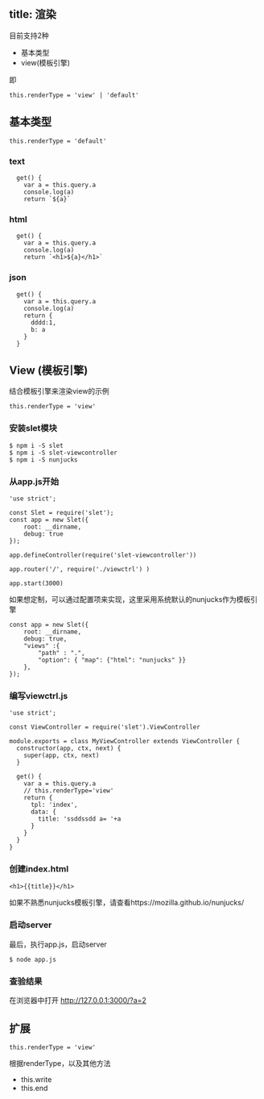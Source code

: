 title: 渲染
---

目前支持2种

- 基本类型
- view(模板引擎)

即


```
this.renderType = 'view' | 'default'
```

## 基本类型

```
this.renderType = 'default'
```

### text

```
  get() {
    var a = this.query.a
    console.log(a)
    return `${a}`
```

### html

```
  get() {
    var a = this.query.a
    console.log(a)
    return `<h1>${a}</h1>`
```


### json

```
  get() {
    var a = this.query.a
    console.log(a)
    return {
      dddd:1,
      b: a
    }
  } 
```

## View (模板引擎)

结合模板引擎来渲染view的示例


```
this.renderType = 'view'
```

### 安装slet模块

```
$ npm i -S slet
$ npm i -S slet-viewcontroller
$ npm i -S nunjucks
```

### 从app.js开始

```
'use strict';

const Slet = require('slet');
const app = new Slet({
    root: __dirname,
    debug: true
});

app.defineController(require('slet-viewcontroller'))

app.router('/', require('./viewctrl') )  

app.start(3000) 
```

如果想定制，可以通过配置项来实现，这里采用系统默认的nunjucks作为模板引擎

```
const app = new Slet({
    root: __dirname,
    debug: true,
    "views" :{
        "path" : ".",
        "option": { "map": {"html": "nunjucks" }}
    },
});

```

### 编写viewctrl.js

```
'use strict';

const ViewController = require('slet').ViewController

module.exports = class MyViewController extends ViewController {
  constructor(app, ctx, next) {
    super(app, ctx, next)
  }
  
  get() { 
    var a = this.query.a
    // this.renderType='view'
    return {
      tpl: 'index',
      data: {
        title: 'ssddssdd a= '+a
      }
    }
  } 
}

```

### 创建index.html

```
<h1>{{title}}</h1>
```

如果不熟悉nunjucks模板引擎，请查看https://mozilla.github.io/nunjucks/

### 启动server

最后，执行app.js，启动server

```
$ node app.js
```

### 查验结果

在浏览器中打开 http://127.0.0.1:3000/?a=2

## 扩展

```
this.renderType = 'view'
```

根据renderType，以及其他方法

- this.write
- this.end